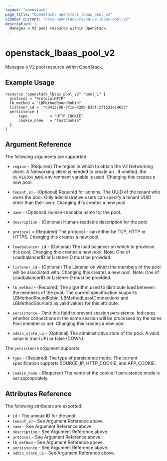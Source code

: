 ```yaml
---
layout: "openstack"
page_title: "OpenStack: openstack_lbaas_pool_v2"
sidebar_current: "docs-openstack-resource-lbaas-pool-v2"
description: |-
  Manages a V2 pool resource within OpenStack.
---
```


# openstack\_lbaas\_pool\_v2

Manages a V2 pool resource within OpenStack.

## Example Usage

```
resource "openstack_lbaas_pool_v2" "pool_1" {
  protocol = "ProtocolHTTP"
  lb_method = "LBMethodRoundRobin"
  listener_id =  "d9415786-5f1a-428b-b35f-2f1523e146d2"
  persistence {
      type          = "HTTP_COOKIE"
      cookie_name   = "testCookie"
  }
}
```

## Argument Reference

The following arguments are supported:

* `region` - (Required) The region in which to obtain the V2 Networking client.
    A Networking client is needed to create an . If omitted, the
    `OS_REGION_NAME` environment variable is used. Changing this creates a new
    pool.

* `tenant_id` - (Optional) Required for admins. The UUID of the tenant who owns
    the pool.  Only administrative users can specify a tenant UUID
    other than their own. Changing this creates a new pool.

* `name` - (Optional) Human-readable name for the pool.

* `description` - (Optional) Human-readable description for the pool.

* `protocol` = (Required) The protocol - can either be TCP, HTTP or HTTPS. 
    Changing this creates a new pool.

* `loadbalancer_id` - (Optional) The load balancer on which to provision this
    pool. Changing this creates a new pool.
    Note:  One of LoadbalancerID or ListenerID must be provided.

* `listener_id` - (Optional) The Listener on which the members of the pool
    will be associated with. Changing this creates a new pool.
	Note:  One of LoadbalancerID or ListenerID must be provided.

* `lb_method` - (Required) The algorithm used to distribute load between the
    members of the pool. The current specification supports
    LBMethodRoundRobin, LBMethodLeastConnections and LBMethodSourceIp as valid
    values for this attribute.

* `persistence` - Omit this field to prevent session persistence.  Indicates
    whether connections in the same session will be processed by the same Pool
    member or not. Changing this creates a new pool.

* `admin_state_up` - (Optional) The administrative state of the pool.
    A valid value is true (UP) or false (DOWN).
    
The `persistence` argument supports:

* `type` - (Required) The type of persistence mode. The current specification
    supports SOURCE_IP, HTTP_COOKIE, and APP_COOKIE.

* `cookie_name` - (Required) The name of the cookie if persistence mode is set
    appropriately.

## Attributes Reference

The following attributes are exported:

* `id` - The unique ID for the pool.
* `tenant_id` - See Argument Reference above.
* `name` - See Argument Reference above.
* `description` - See Argument Reference above.
* `protocol` - See Argument Reference above.
* `lb_method` - See Argument Reference above.
* `persistence` - See Argument Reference above.
* `admin_state_up` - See Argument Reference above.
